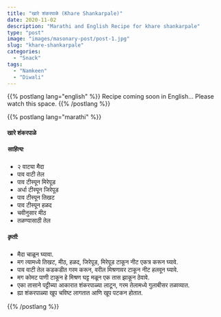 ```yaml
---
title: "खारे शंकरपाळे (Khare Shankarpale)"
date: 2020-11-02
description: "Marathi and English Recipe for khare shankarpale"
type: "post"
image: "images/masonary-post/post-1.jpg"
slug: "khare-shankarpale"
categories: 
  - "Snack"
tags:
  - "Namkeen"
  - "Diwali"
---
```


{{% postlang lang="english" %}} 
 Recipe coming soon in English... Please watch this space. 
 {{% /postlang %}}






{{% postlang lang="marathi" %}}


#### खारे शंकरपाळे 


##### साहित्य:

- २ वाट्या मैदा
- पाव वाटी तेल 
- पाव टीस्पून मिरेपूड 
- अर्धा टीस्पून जिरेपूड 
- पाव टीस्पून तिखट 
- पाव टीस्पून हळद 
- चवीनुसार मीठ 
- तळण्यासाठी तेल 

##### कृती: 


- मैदा चाळून घ्यावा. 
- मग त्यामध्ये तिखट, मीठ, हळद, जिरेपूड, मिरेपूड टाकून नीट एकत्र करून घ्यावे.
- पाव वाटी तेल कडकडीत गरम करून, वरील मिश्रणावर टाकून नीट हलवून घ्यावे. 
- मग कोमट पाणी टाकून हे मिश्रण घट्ट मळून एक तास झाकून ठेवावे. 
- एका तासाने पट्टीच्या आकारात शंकरपाळ्या लाटून, गरम तेलामध्ये गुलाबीसर तळाव्यात. 
- ह्या शंकरपाळ्या खूप चविष्ट लागतात आणि खूप पटकन होतात. 
 

 {{% /postlang %}}
